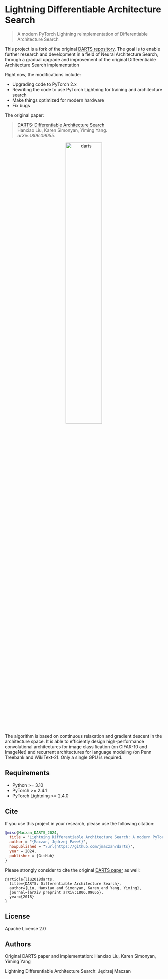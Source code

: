 # Lightning Differentiable Architecture Search

> A modern PyTorch Lightning reimplementation of Differentiable Architecture Search

This project is a fork of the original [DARTS repository](https://github.com/quark0/darts). The goal is to enable further research and development in a field of Neural Architecture Search, through a gradual upgrade and improvement of the original Differentiable Architecture Search implementation

Right now, the modifications include:
- Upgrading code to PyTorch 2.x
- Rewriting the code to use PyTorch Lightning for training and architecture search
- Make things optimized for modern hardware
- Fix bugs

The original paper:
> [DARTS: Differentiable Architecture Search](https://arxiv.org/abs/1806.09055)\
> Hanxiao Liu, Karen Simonyan, Yiming Yang.\
> _arXiv:1806.09055_.

<p align="center">
  <img src="img/darts.png" alt="darts" width="48%">
</p>

The algorithm is based on continuous relaxation and gradient descent in the architecture space. It is able to efficiently design high-performance convolutional architectures for image classification (on CIFAR-10 and ImageNet) and recurrent architectures for language modeling (on Penn Treebank and WikiText-2). Only a single GPU is required.

## Requirements
- Python >= 3.10
- PyTorch >= 2.4.1
- PyTorch Lightning >= 2.4.0


## Cite

If you use this project in your research, please use the following citation:
```bibtex
@misc{Maczan_DARTS_2024,
  title = "Lightning Differentiable Architecture Search: A modern PyTorch Lightning reimplementation of Differentiable Architecture Search (DARTS)",
  author = "{Maczan, Jędrzej Paweł}",
  howpublished = "\url{https://github.com/jmaczan/darts}",
  year = 2024,
  publisher = {GitHub}
}
```

Please strongly consider to cite the original [DARTS paper](https://arxiv.org/abs/1806.09055) as well:
```
@article{liu2018darts,
  title={DARTS: Differentiable Architecture Search},
  author={Liu, Hanxiao and Simonyan, Karen and Yang, Yiming},
  journal={arXiv preprint arXiv:1806.09055},
  year={2018}
}
```

## License
Apache License 2.0

## Authors
Original DARTS paper and implementation: Hanxiao Liu, Karen Simonyan, Yiming Yang

Lightning Differentiable Architecture Search: Jędrzej Maczan
